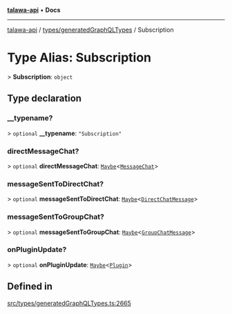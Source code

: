 [**talawa-api**](../../../README.md) • **Docs**

***

[talawa-api](../../../modules.md) / [types/generatedGraphQLTypes](../README.md) / Subscription

# Type Alias: Subscription

\> **Subscription**: `object`

## Type declaration

### \_\_typename?

\> `optional` **\_\_typename**: `"Subscription"`

### directMessageChat?

\> `optional` **directMessageChat**: [`Maybe`](Maybe.md)\<[`MessageChat`](MessageChat.md)\>

### messageSentToDirectChat?

\> `optional` **messageSentToDirectChat**: [`Maybe`](Maybe.md)\<[`DirectChatMessage`](DirectChatMessage.md)\>

### messageSentToGroupChat?

\> `optional` **messageSentToGroupChat**: [`Maybe`](Maybe.md)\<[`GroupChatMessage`](GroupChatMessage.md)\>

### onPluginUpdate?

\> `optional` **onPluginUpdate**: [`Maybe`](Maybe.md)\<[`Plugin`](Plugin.md)\>

## Defined in

[src/types/generatedGraphQLTypes.ts:2665](https://github.com/PalisadoesFoundation/talawa-api/blob/d0c167bb942c4778fba221c2cdd27665fc7dbf61/src/types/generatedGraphQLTypes.ts#L2665)
